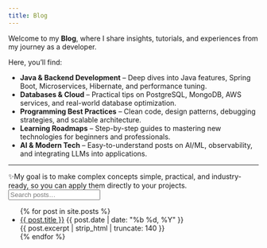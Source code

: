 ```yaml
---
title: Blog
---
```

Welcome to my **Blog**, where I share insights, tutorials, and experiences from my journey as a developer.

Here, you’ll find:

- **Java & Backend Development** – Deep dives into Java features, Spring Boot, Microservices, Hibernate, and performance tuning.
- **Databases & Cloud** – Practical tips on PostgreSQL, MongoDB, AWS services, and real-world database optimization.
- **Programming Best Practices** – Clean code, design patterns, debugging strategies, and scalable architecture.
- **Learning Roadmaps** – Step-by-step guides to mastering new technologies for beginners and professionals.
- **AI & Modern Tech** – Easy-to-understand posts on AI/ML, observability, and integrating LLMs into applications.

---

✨My goal is to make complex concepts simple, practical, and industry-ready, so you can apply them directly to your projects.
<input id="blogSearch" class="search" placeholder="Search posts…" />
<ul class="list-unstyled">
  {% for post in site.posts %}
    <li class="post-item">
      <a href="{{ post.url }}">{{ post.title }}</a>
      <span class="badge">{{ post.date | date: "%b %d, %Y" }}</span>
      <div class="small">{{ post.excerpt | strip_html | truncate: 140 }}</div>
    </li>
  {% endfor %}
</ul>
